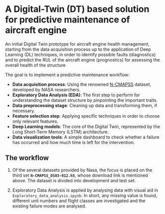 # A Digital-Twin (DT) based solution for predictive maintenance of aircraft engine
An initial Digital Twin prototype for aircraft engine health management, starting from the data acquisition process up to the application of Deep Learning (DL) techniques, in order to identify possible faults (diagnostics) and to predict the RUL of the aircraft engine (prognostics) for assessing the overall health of the structure

The goal is to implement a predictive maintenance workflow:

+ **Data acquisition process**: Using the renowned [N-CMAPSS](https://www.nasa.gov/intelligent-systems-division/discovery-and-systems-health/pcoe/pcoe-data-set-repository/#:~:text=Turbofan%20Engine%20Degradation%20Simulation%2D2) dataset, developed by NASA researchers.
+ **Exploratory Data Analysis (EDA)**: The first step to perform for understanding the dataset structure by pinpointing the important traits.
+ **Data preprocessing stage**: Cleaning up data and transforming them, if necessary.
+ **Feature selection step**: Applying specific techniques in order to choose only relevant features.
+ **Deep Learning models**: The core of the Digital Twin, represented by the Long Short-Term Memory (LSTM) architecture.
+ **Data visualization tools**: A simple dashboard to check whether a failure has occurred and how much time is left for the intervention.

## The workflow 

1. Of the several datasets provided by Nasa, the focus is placed on the third set **`N-CMAPSS_DS03-012.h5`**, whose download link is mentioned above. The dataset is divided into development and test set.

2. Exploratory Data Analysis is applied by analysing data with visual aid in `Exploratory_data_analysis.ipynb`. In short, any missing value is found, different unit numbers and flight classes are investigated and the existing failure modes are analysed.
